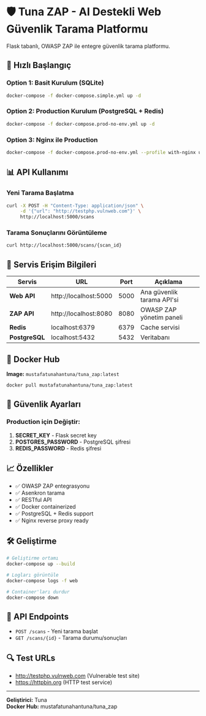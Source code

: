 # 🛡️ Tuna ZAP - AI Destekli Web Güvenlik Tarama Platformu

Flask tabanlı, OWASP ZAP ile entegre güvenlik tarama platformu.

## 🚀 Hızlı Başlangıç

### Option 1: Basit Kurulum (SQLite)
```bash
docker-compose -f docker-compose.simple.yml up -d
```

### Option 2: Production Kurulum (PostgreSQL + Redis)
```bash
docker-compose -f docker-compose.prod-no-env.yml up -d
```

### Option 3: Nginx ile Production
```bash
docker-compose -f docker-compose.prod-no-env.yml --profile with-nginx up -d
```

## 📊 API Kullanımı

### Yeni Tarama Başlatma
```bash
curl -X POST -H "Content-Type: application/json" \
     -d '{"url": "http://testphp.vulnweb.com"}' \
     http://localhost:5000/scans
```

### Tarama Sonuçlarını Görüntüleme
```bash
curl http://localhost:5000/scans/{scan_id}
```

## 🔧 Servis Erişim Bilgileri

| Servis | URL | Port | Açıklama |
|--------|-----|------|----------|
| **Web API** | http://localhost:5000 | 5000 | Ana güvenlik tarama API'si |
| **ZAP API** | http://localhost:8080 | 8080 | OWASP ZAP yönetim paneli |
| **Redis** | localhost:6379 | 6379 | Cache servisi |
| **PostgreSQL** | localhost:5432 | 5432 | Veritabanı |

## 🐳 Docker Hub

**Image:** `mustafatunahantuna/tuna_zap:latest`

```bash
docker pull mustafatunahantuna/tuna_zap:latest
```

## 🔐 Güvenlik Ayarları

### Production için Değiştir:
1. **SECRET_KEY** - Flask secret key
2. **POSTGRES_PASSWORD** - PostgreSQL şifresi
3. **REDIS_PASSWORD** - Redis şifresi

## 📈 Özellikler

- ✅ OWASP ZAP entegrasyonu
- ✅ Asenkron tarama
- ✅ RESTful API
- ✅ Docker containerized
- ✅ PostgreSQL + Redis support
- ✅ Nginx reverse proxy ready

## 🛠️ Geliştirme

```bash
# Geliştirme ortamı
docker-compose up --build

# Logları görüntüle
docker-compose logs -f web

# Container'ları durdur
docker-compose down
```

## 📝 API Endpoints

- `POST /scans` - Yeni tarama başlat
- `GET /scans/{id}` - Tarama durumu/sonuçları

## 🔍 Test URLs

- http://testphp.vulnweb.com (Vulnerable test site)
- https://httpbin.org (HTTP test service)

---

**Geliştirici:** Tuna  
**Docker Hub:** mustafatunahantuna/tuna_zap 